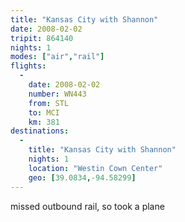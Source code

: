 ```yaml
---
title: "Kansas City with Shannon"
date: 2008-02-02
tripit: 864140
nights: 1
modes: ["air","rail"]
flights:
  -
    date: 2008-02-02
    number: WN443
    from: STL
    to: MCI
    km: 381
destinations:
  -
    title: "Kansas City with Shannon"
    nights: 1
    location: "Westin Cown Center"
    geo: [39.0834,-94.58299]
---
```


missed outbound rail, so took a plane
